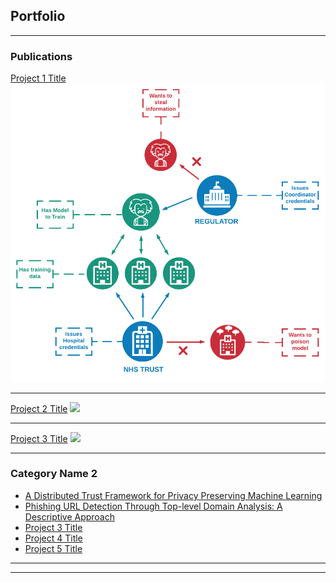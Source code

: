 ## Portfolio

---

### Publications 

[Project 1 Title](/dtf_for_ppml)
<img src="images/Distributed_PPML.png?raw=true"/>

---
[Project 2 Title](/phishing_url_detection)
<img src="images/Phishing_Url_Detection_Splunk?raw=true"/>

---
[Project 3 Title](http://example.com/)
<img src="images/dummy_thumbnail.jpg?raw=true"/>

---

### Category Name 2

- [A Distributed Trust Framework for Privacy Preserving Machine Learning](https://arxiv.org/abs/2006.02456)
- [Phishing URL Detection Through Top-level Domain Analysis: A Descriptive Approach](https://arxiv.org/abs/2005.06599)
- [Project 3 Title](http://example.com/)
- [Project 4 Title](http://example.com/)
- [Project 5 Title](http://example.com/)

---




---
<!-- <p style="font-size:11px">Page template forked from <a href="https://github.com/evanca/quick-portfolio">evanca</a></p> -->
<!-- Remove above link if you don't want to attibute -->
